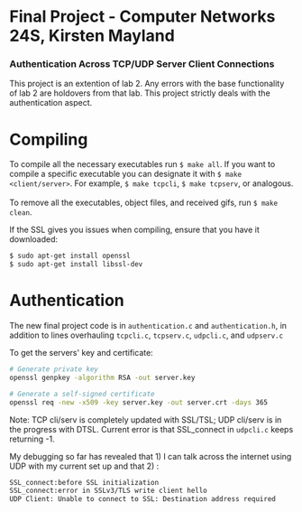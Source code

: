 # Final Project - Computer Networks 24S, Kirsten Mayland
### Authentication Across TCP/UDP Server Client Connections
This project is an extention of lab 2. Any errors with the base functionality of lab 2 are holdovers from that lab. This project strictly deals with the authentication aspect.

# Compiling
To compile all the necessary executables run `$ make all`. If you want to compile a specific executable you can designate it with `$ make <client/server>`. For example, `$ make tcpcli`, `$ make tcpserv`, or analogous. \
\
To remove all the executables, object files, and received gifs, run `$ make clean`.

If the SSL gives you issues when compiling, ensure that you have it downloaded:
```bash
$ sudo apt-get install openssl
$ sudo apt-get install libssl-dev
```

# Authentication
The new final project code is in `authentication.c` and `authentication.h`, in addition to lines overhauling `tcpcli.c`, `tcpserv.c`, `udpcli.c`, and `udpserv.c`

To get the servers' key and certificate:
```bash
# Generate private key
openssl genpkey -algorithm RSA -out server.key

# Generate a self-signed certificate
openssl req -new -x509 -key server.key -out server.crt -days 365
```

Note: TCP cli/serv is completely updated with SSL/TSL; UDP cli/serv is in the progress with DTSL. Current error is that SSL_connect in `udpcli.c` keeps returning -1.

My debugging so far has revealed that 1) I can talk across the internet using UDP with my current set up and that 2) :
```bash
SSL_connect:before SSL initialization
SSL_connect:error in SSLv3/TLS write client hello
UDP Client: Unable to connect to SSL: Destination address required
```